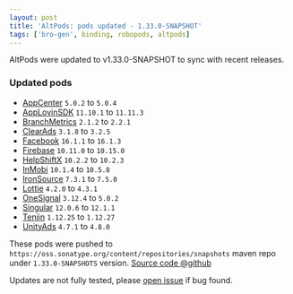 ```yaml
---
layout: post
title: 'AltPods: pods updated - 1.33.0-SNAPSHOT'
tags: ['bro-gen', binding, robopods, altpods]
---
```

AltPods were updated to v1.33.0-SNAPSHOT to sync with recent releases.

### Updated pods
- [AppCenter](https://github.com/dkimitsa/robovm-robopods/tree/dev/v1.33.0/appcenter/)         `5.0.2` to `5.0.4`
- [AppLovinSDK](https://github.com/dkimitsa/robovm-robopods/tree/dev/v1.33.0/applovinsdk/)     `11.10.1` to `11.11.3`
- [BranchMetrics](https://github.com/dkimitsa/robovm-robopods/tree/dev/v1.33.0/branchmetrics/) `2.1.2` to `2.2.1`
- [ClearAds](https://github.com/dkimitsa/robovm-robopods/tree/dev/v1.33.0/clearads/)           `3.1.8` to `3.2.5`
- [Facebook](https://github.com/dkimitsa/robovm-robopods/tree/dev/v1.33.0/facebook/)           `16.1.1` to `16.1.3`
- [Firebase](https://github.com/dkimitsa/robovm-robopods/tree/dev/v1.33.0/firebase/)           `10.11.0` to `10.15.0`
- [HelpShiftX](https://github.com/dkimitsa/robovm-robopods/tree/dev/v1.33.0/helpshift/)        `10.2.2` to `10.2.3`
- [InMobi](https://github.com/dkimitsa/robovm-robopods/tree/dev/v1.33.0/inmobi/)               `10.1.4` to `10.5.8`
- [IronSource](https://github.com/dkimitsa/robovm-robopods/tree/dev/v1.33.0/ironsource/)       `7.3.1` to `7.5.0`
- [Lottie](https://github.com/dkimitsa/robovm-robopods/tree/dev/v1.33.0/lottie/)               `4.2.0` to `4.3.1`
- [OneSignal](https://github.com/dkimitsa/robovm-robopods/tree/dev/v1.33.0/onesignal/)         `3.12.4` to `5.0.2`
- [Singular](https://github.com/dkimitsa/robovm-robopods/tree/dev/v1.33.0/singular/)           `12.0.6` to `12.1.1`
- [Tenjin](https://github.com/dkimitsa/robovm-robopods/tree/dev/v1.33.0/tenjin/)               `1.12.25` to `1.12.27`
- [UnityAds](https://github.com/dkimitsa/robovm-robopods/tree/dev/v1.33.0/unityads/)           `4.7.1` to `4.8.0`


These pods were pushed to `https://oss.sonatype.org/content/repositories/snapshots` maven repo under `1.33.0-SNAPSHOTS` version.
[Source code @github](https://github.com/dkimitsa/robovm-robopods/tree/dev/v1.33.0)

Updates are not fully tested, please [open issue](https://github.com/dkimitsa/robovm-robopods/issues/new) if bug found.
